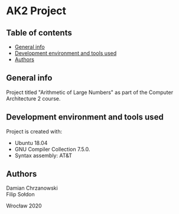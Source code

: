 # AK2 Project

## Table of contents
* [General info](#general-info)
* [Development environment and tools used](#development-environment-and-tools-used)
* [Authors](#authors)

## General info
Project titled "Arithmetic of Large Numbers" as part of the Computer Architecture 2 course.
	
## Development environment and tools used
Project is created with:
* Ubuntu 18.04
* GNU Compiler Collection 7.5.0.
* Syntax assembly: AT\&T 	
	
## Authors
Damian Chrzanowski <br />
Filip Sołdon <br />

Wrocław 2020
